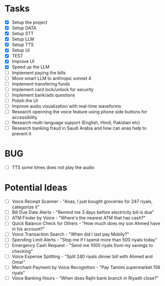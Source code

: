 # Tasks

-   [x] Setup the project
-   [x] Setup DATA
-   [x] Setup STT
-   [x] Setup LLM
-   [x] Setup TTS
-   [x] Setup UI
-   [x] TEST
-   [x] Improve UI
-   [x] Speed up the LLM
-   [ ] Implement paying the bills
-   [ ] Move smart LLM to anthropic sonnet 4
-   [ ] Implement transfering funds
-   [ ] Implement card lock/unlock for security
-   [ ] Implement bank/ads questions
-   [ ] Polish the UI
-   [ ] Improve audio visualization with real-time waveforms
-   [ ] Research openning the voice feature using phone side buttons for accessibility
-   [ ] Research multi-language support (English, Hindi, Pakistan etc)
-   [ ] Research banking fraud in Saudi Arabia and how can anas help to prevent it

# BUG

-   [ ] TTS some times does not play the audio

# Potential Ideas

-   [ ] Voice Receipt Scanner - "Anas, I just bought groceries for 247 riyals, categorize it"
-   [ ] Bill Due Date Alerts - "Remind me 3 days before electricity bill is due"
-   [ ] ATM Finder by Voice - "Where's the nearest ATM that has cash?"
-   [ ] Quick Balance Check for Others - "How much does my son Ahmed have in his account?"
-   [ ] Voice Transaction Search - "When did I last pay Mobily?"
-   [ ] Spending Limit Alerts - "Stop me if I spend more than 500 riyals today"
-   [ ] Emergency Cash Request - "Send me 1000 riyals from my savings to checking"
-   [ ] Voice Expense Splitting - "Split 240 riyals dinner bill with Ahmed and Omar"
-   [ ] Merchant Payment by Voice Recognition - "Pay Tamimi supermarket 156 riyals"
-   [ ] Voice Banking Hours - "When does Rajhi bank branch in Riyadh close?"
